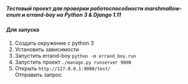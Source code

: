 ##### Тестовый проект для проверки работоспособности marshmallow-enum и errand-boy на Python 3 & Django 1.11

#### Для запуска
1. Создать окружение с python 3
2. Установить зависимости
3. Запустить errand-boy
`python -m errand_boy.run`
4. Запустить проект
`./manage.py runserver 9000`
5. Открыть `http://127.0.0.1:9000/test/`  
Отправить запрос